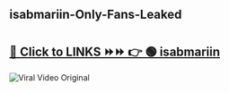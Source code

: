
 ## isabmariin-Only-Fans-Leaked

# <h2><a href="https://clipsfans.com/isabmariin&ref=git">🔗 Click to LINKS ⏩⏩ 👉 🟢 isabmariin </a></h2>

<a href="https://clipsfans.com/isabmariin&ref=git" rel="nofollow" data-target="animated-image.originalLink"><img src="https://i.ibb.co.com/xMMVF88/686577567.gif" alt="Viral Video Original" style="max-width: 100%; display: inline-block;" data-target="animated-image.originalImage"></a>
